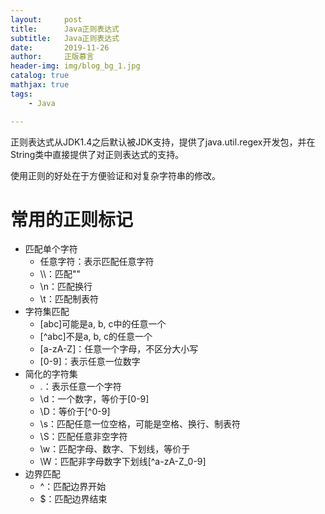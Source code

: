 ```yaml
---
layout:     post
title:      Java正则表达式
subtitle:   Java正则表达式
date:       2019-11-26
author:     正版慕言
header-img: img/blog_bg_1.jpg
catalog: true
mathjax: true
tags:
    - Java

---
```


正则表达式从JDK1.4之后默认被JDK支持，提供了java.util.regex开发包，并在String类中直接提供了对正则表达式的支持。

使用正则的好处在于方便验证和对复杂字符串的修改。

# 常用的正则标记

- 匹配单个字符
    + 任意字符：表示匹配任意字符
    + \\\\：匹配"\"
    + \n：匹配换行
    + \t：匹配制表符
- 字符集匹配
    + [abc]可能是a, b, c中的任意一个
    + [^abc]不是a, b, c的任意一个
    + [a-zA-Z]：任意一个字母，不区分大小写
    + [0-9]：表示任意一位数字
- 简化的字符集
    + .：表示任意一个字符
    + \d：一个数字，等价于[0-9]
    + \D：等价于[^0-9]
    + \s：匹配任意一位空格，可能是空格、换行、制表符
    + \S：匹配任意非空字符
    + \w：匹配字母、数字、下划线，等价于
    + \W：匹配非字母数字下划线[^a-zA-Z_0-9]
- 边界匹配
    + ^：匹配边界开始
    + $：匹配边界结束 